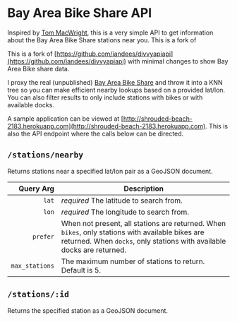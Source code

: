 Bay Area Bike Share API
=============

Inspired by [Tom MacWright](https://github.com/tmcw/wmataapiapi), this is a very
simple API to get information about the Bay Area Bike Share stations near you. This is a fork of 

This is a fork of [https://github.com/iandees/divvyapiapi](https://github.com/iandees/divvyapiapi) with minimal changes to show Bay Area Bike share data.

I proxy the real (unpublished) [Bay Area Bike Share](http://feeds.bayareabikeshare.com/stations/stations.json)
and throw it into a KNN tree so you can make efficient nearby lookups based on a provided lat/lon.
You can also filter results to only include stations with bikes or with available docks.

A sample application can be viewed at [http://shrouded-beach-2183.herokuapp.com](http://shrouded-beach-2183.herokuapp.com).
This is also the API endpoint where the calls below can be directed.

`/stations/nearby`
------------------

Returns stations near a specified lat/lon pair as a GeoJSON document.

| Query Arg | Description     |
|----------:|-----------------|
| `lat`     | *required* The latitude to search from.
| `lon`     | *required* The longitude to search from.
| `prefer`  | When not present, all stations are returned. When `bikes`, only stations with available bikes are returned. When `docks`, only stations with available docks are returned.
| `max_stations` | The maximum number of stations to return. Default is 5.

`/stations/:id`
------------------

Returns the specified station as a GeoJSON document.

